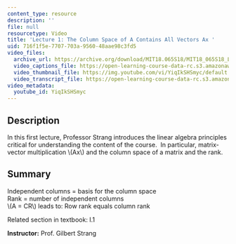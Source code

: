 ```yaml
---
content_type: resource
description: ''
file: null
resourcetype: Video
title: 'Lecture 1: The Column Space of A Contains All Vectors Ax '
uid: 716f1f5e-7707-703a-9560-48aae98c3fd5
video_files:
  archive_url: https://archive.org/download/MIT18.065S18/MIT18_065S18_Lecture01_300k.mp4
  video_captions_file: https://open-learning-course-data-rc.s3.amazonaws.com/18-065-matrix-methods-in-data-analysis-signal-processing-and-machine-learning-spring-2018/03ac9f7e2c51585aa8244940edc561fe_YiqIkSHSmyc.vtt
  video_thumbnail_file: https://img.youtube.com/vi/YiqIkSHSmyc/default.jpg
  video_transcript_file: https://open-learning-course-data-rc.s3.amazonaws.com/18-065-matrix-methods-in-data-analysis-signal-processing-and-machine-learning-spring-2018/b8b5f468f28090f3a308a28757612bbe_YiqIkSHSmyc.pdf
video_metadata:
  youtube_id: YiqIkSHSmyc
---
```


Description
-----------

In this first lecture, Professor Strang introduces the linear algebra principles critical for understanding the content of the course.  In particular, matrix-vector multiplication \\(Ax\\) and the column space of a matrix and the rank.

Summary
-------

Independent columns = basis for the column space  
Rank = number of independent columns  
\\(A = CR\\) leads to: Row rank equals column rank

Related section in textbook: I.1

**Instructor:** Prof. Gilbert Strang